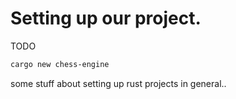 # Setting up our project.

TODO

```bash
cargo new chess-engine
```

some stuff about setting up rust projects in general..

